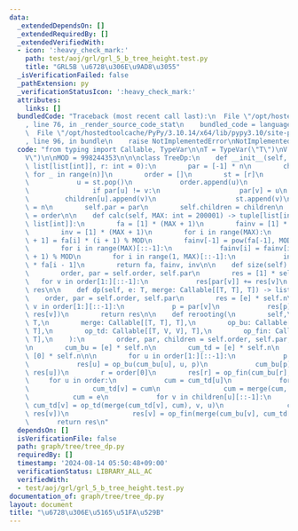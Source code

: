 ```yaml
---
data:
  _extendedDependsOn: []
  _extendedRequiredBy: []
  _extendedVerifiedWith:
  - icon: ':heavy_check_mark:'
    path: test/aoj/grl/grl_5_b_tree_height.test.py
    title: "GRL5B \u6728\u306E\u9AD8\u3055"
  _isVerificationFailed: false
  _pathExtension: py
  _verificationStatusIcon: ':heavy_check_mark:'
  attributes:
    links: []
  bundledCode: "Traceback (most recent call last):\n  File \"/opt/hostedtoolcache/PyPy/3.10.14/x64/lib/pypy3.10/site-packages/onlinejudge_verify/documentation/build.py\"\
    , line 76, in _render_source_code_stat\n    bundled_code = language.bundle(\n\
    \  File \"/opt/hostedtoolcache/PyPy/3.10.14/x64/lib/pypy3.10/site-packages/onlinejudge_verify/languages/python.py\"\
    , line 96, in bundle\n    raise NotImplementedError\nNotImplementedError\n"
  code: "from typing import Callable, TypeVar\n\nT = TypeVar(\"T\")\nV = TypeVar(\"\
    V\")\n\nMOD = 998244353\n\n\nclass TreeDp:\n    def __init__(self, n: int, adj:\
    \ list[list[int]], r: int = 0):\n        par = [-1] * n\n        children = [[]\
    \ for _ in range(n)]\n        order = []\n        st = [r]\n        while st:\n\
    \            u = st.pop()\n            order.append(u)\n            for v in adj[u]:\n\
    \                if par[u] != v:\n                    par[v] = u\n           \
    \         children[u].append(v)\n                    st.append(v)\n        self.n\
    \ = n\n        self.par = par\n        self.children = children\n        self.order\
    \ = order\n\n    def calc(self, MAX: int = 200001) -> tuple[list[int], list[int],\
    \ list[int]]:\n        fa = [1] * (MAX + 1)\n        fainv = [1] * (MAX + 1)\n\
    \        inv = [1] * (MAX + 1)\n        for i in range(MAX):\n            fa[i\
    \ + 1] = fa[i] * (i + 1) % MOD\n        fainv[-1] = pow(fa[-1], MOD - 2, MOD)\n\
    \        for i in range(MAX)[::-1]:\n            fainv[i] = fainv[i + 1] * (i\
    \ + 1) % MOD\n        for i in range(1, MAX)[::-1]:\n            inv[i] = fainv[i]\
    \ * fa[i - 1]\n        return fa, fainv, inv\n\n    def size(self) -> list[int]:\n\
    \        order, par = self.order, self.par\n        res = [1] * self.n\n     \
    \   for v in order[1:][::-1]:\n            res[par[v]] += res[v]\n        return\
    \ res\n\n    def dp(self, e: T, merge: Callable[[T, T], T]) -> list[T]:\n    \
    \    order, par = self.order, self.par\n        res = [e] * self.n\n        for\
    \ v in order[1:][::-1]:\n            p = par[v]\n            res[p] = merge(res[p],\
    \ res[v])\n        return res\n\n    def rerooting(\n        self,\n        e:\
    \ T,\n        merge: Callable[[T, T], T],\n        op_bu: Callable[[T, V, V],\
    \ T],\n        op_td: Callable[[T, V, V], T],\n        op_fin: Callable[[T, V],\
    \ T],\n    ):\n        order, par, children = self.order, self.par, self.children\n\
    \n        cum_bu = [e] * self.n\n        cum_td = [e] * self.n\n        res =\
    \ [0] * self.n\n\n        for u in order[1:][::-1]:\n            p = par[u]\n\
    \            res[u] = op_bu(cum_bu[u], u, p)\n            cum_bu[p] = merge(cum_bu[p],\
    \ res[u])\n        r = order[0]\n        res[r] = op_fin(cum_bu[r], r)\n\n   \
    \     for u in order:\n            cum = cum_td[u]\n            for v in children[u]:\n\
    \                cum_td[v] = cum\n                cum = merge(cum, res[v])\n \
    \           cum = e\n            for v in children[u][::-1]:\n               \
    \ cum_td[v] = op_td(merge(cum_td[v], cum), v, u)\n                cum = merge(cum,\
    \ res[v])\n                res[v] = op_fin(merge(cum_bu[v], cum_td[v]), v)\n \
    \       return res\n"
  dependsOn: []
  isVerificationFile: false
  path: graph/tree/tree_dp.py
  requiredBy: []
  timestamp: '2024-08-14 05:50:48+09:00'
  verificationStatus: LIBRARY_ALL_AC
  verifiedWith:
  - test/aoj/grl/grl_5_b_tree_height.test.py
documentation_of: graph/tree/tree_dp.py
layout: document
title: "\u6728\u306E\u5165\u51FA\u529B"
---
```

